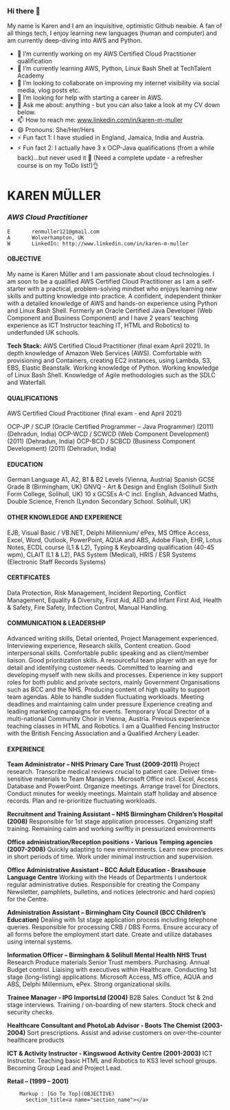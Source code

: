 ### Hi there 👋

My name is Karen and I am an inquisitive, optimistic Github newbie. A fan of all things tech, I enjoy learning new languages (human and computer) and am currently deep-diving into AWS and Python. 

- 🔭 I’m currently working on my AWS Certified Cloud Practitioner qualification
- 🌱 I’m currently learning AWS, Python, Linux Bash Shell at TechTalent Academy
- 👯 I’m looking to collaborate on improving my internet visibility via social media, vlog posts etc.
- 🤔 I’m looking for help with starting a career in AWS.
- 💬 Ask me about: anything - but you can also take a look at my CV down below.
- 📫 How to reach me: www.linkedin.com/in/karen-m-muller
- 😄 Pronouns: She/Her/Hers
- ⚡ Fun fact 1: I have studied in England, Jamaica, India and Austria.
- ⚡ Fun fact 2: I actually have 3 x OCP-Java qualifications (from a while back)...but never used it 👀 (Need a complete update - a refresher course is on my ToDo list!)👌

 # KAREN MÜLLER #

 ### *AWS Cloud Practitioner* ###

	E		renmuller121@gmail.com		
  	A		Wolverhampton, UK		
  	W		LinkedIn: http://www.linkedin.com/in/karen-m-muller



#### OBJECTIVE	####	
		
My name is Karen Müller and I am passionate about cloud technologies.  I am soon to be a qualified AWS Certified Cloud Practitioner as I am a self-starter with a practical, problem-solving mindset who enjoys learning new skills and putting knowledge into practice. A confident, independent thinker with a detailed knowledge of AWS and hands-on experience using Python and Linux Bash Shell. Formerly an Oracle Certified Java Developer (Web Component and Business Component) and I have 2 years’ teaching experience as ICT Instructor teaching IT, HTML and Robotics) to underfunded UK schools.

**Tech Stack:**
AWS Certified Cloud Practitioner (final exam April 2021).
In depth knowledge of Amazon Web Services (AWS). Comfortable with provisioning and Containers, creating EC2 instances, using Lambda, S3, EBS, Elastic Beanstalk.
Working knowledge of Python.
Working knowledge of Linux Bash Shell.
Knowledge of Agile methodologies such as the SDLC and Waterfall.

#### QUALIFICATIONS ####

AWS Certified Cloud Practitioner (final exam - end April 2021)

OCP-JP / SCJP (Oracle Certified Programmer – Java Programmer) (2011) (Dehradun, India)
OCP-WCD / SCWCD (Web Component Development) (2011) (Dehradun, India)
OCP-BCD / SCBCD (Business Component Development) (2011) (Dehradun, India)

#### EDUCATION ####

German Language A1, A2, B1 & B2 Levels (Vienna, Austria)
Spanish GCSE Grade B (Birmingham, UK)
GNVQ - Art & Design and English (Solihull Sixth Form College, Solihull, UK)
10 x GCSEs A-C incl. English, Advanced Maths, Double Science, French (Lyndon Secondary School. Solihull, UK)

#### OTHER KNOWLEDGE AND EXPERIENCE ####
EJB, Visual Basic / VB.NET, Delphi Millennium/ ePex, MS Office Access, Excel, Word, Outlook, PowerPoint, AQUA and ABS, Adobe Flash, EHR, Lotus Notes, ECDL course (L1 & L2), Typing & Keyboarding qualification (40-45 wpm), CLAIT (L1 & L2), PAS System (Medical), HRIS / ESR Systems (Electronic Staff Records Systems)

#### CERTIFICATES ####
Data Protection, Risk Management, Incident Reporting, Conflict Management, Equality & Diversity, First Aid, AED and Infant First Aid, Health & Safety, Fire Safety, Infection Control, Manual Handling.

#### COMMUNICATION & LEADERSHIP ####
Advanced writing skills, Detail oriented, Project Management experienced. Interviewing experience, Research skills, Content creation. Good interpersonal skills. Comfortable public speaking and as client/member liaison. Good prioritization skills. A resourceful team player with an eye for detail and identifying customer needs. Committed to learning and developing myself with new skills and processes. Experience in key support roles for both public and private sectors, mainly Government Organisations such as BCC and the NHS. Producing content of high quality to support team agendas. Able to handle sudden fluctuating workloads. Meeting deadlines and maintaining calm under pressure Experience creating and leading marketing campaigns for events. Temporary Vocal Director of a multi-national Community Choir in Vienna, Austria.  Previous experience teaching classes in HTML and Robotics. I am a Qualified Fencing Instructor with the British Fencing Association and a Qualified Archery Leader.
		
#### EXPERIENCE	####	
**Team Administrator  –   NHS Primary Care Trust (2009-2011)**
Project research. Transcribe medical reviews crucial to patient care. Deliver time-sensitive materials to Team Managers. Microsoft Office incl. Excel, Access Database and PowerPoint. Organize meetings. Arrange travel for Directors. Conduct minutes for weekly meetings. Maintain staff holiday and absence records. Plan and re-prioritize fluctuating workloads. 

**Recruitment and Training Assistant – NHS Birmingham Children’s Hospital (2008)**
Responsible for 1st stage application processes. Organizing staff training. Remaining calm and working swiftly in pressurized environments

**Office administration/Reception positions - Various Temping agencies (2007-2008)**
Quickly adapting to new environments. Learn new procedures in short periods of time. Work under minimal instruction and supervision. 

**Office Administrative Assistant – BCC Adult Education - Brasshouse Language Centre**
Working with the Heads of Departments I undertook regular administrative duties. Responsible for creating the Company Newsletter, pamphlets, bulletins, and notices (electronic and hard copies) for the Centre.

**Administration Assistant – Birmingham City Council (BCC Children’s Education)**
Dealing with 1st stage application process including telephone queries. Responsible for processing CRB / DBS Forms. Ensure accuracy of all forms before the employment start date. Create and utilize databases using internal systems.

__Information Officer  – Birmingham & Solihull Mental Health NHS Trust__
Research Produce materials Senior Trust members. Purchasing. Annual Budget control. Liaising with executives within Healthcare. Conducting 1st stage (long-listing) applications. Microsoft Access, MS office, AQUA and ABS, Delphi Millennium, ePex. Strong organizational skills.

__Trainee Manager  -  IPG ImportsLtd (2004)__
B2B Sales. Conduct 1st & 2nd stage interviews. Training / on-boarding of new starters. Stock check and security checks.

__Healthcare Consultant and PhotoLab Advisor -  Boots The Chemist (2003-2004)__
Sort prescriptions. Assist and advise customers on over-the-counter healthcare products

__ICT & Activity Instructor - Kingswood Activity Centre (2001-2003)__
ICT Instructor. Teaching basic HTML and Robotics to KS3 level school groups. Becoming Group Lead and Project Lead.

__Retail – (1999 – 2001)__		
		
		Markup : [Go To Top](OBJECTIVE)
          section_title<a name="section_name"></a>
